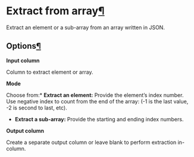 Extract from array[¶](#extract-from-array "Permalink to this heading")
======================================================================


Extract an element or a sub\-array from an array written in JSON.



Options[¶](#options "Permalink to this heading")
------------------------------------------------


**Input column**


Column to extract element or array.


**Mode**



Choose from:* **Extract an element:** Provide the element’s index number. Use negative index to count from the end of the array: (\-1 is the last value, \-2 is second to last, etc).
* **Extract a sub\-array:** Provide the starting and ending index numbers.




**Output column**


Create a separate output column or leave blank to perform extraction in\-column.